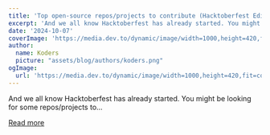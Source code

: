 ```yaml
---
title: 'Top open-source repos/projects to contribute (Hacktoberfest Edition 🎃)'
excerpt: 'And we all know Hacktoberfest has already started. You might be looking for some repos/projects to...'
date: '2024-10-07'
coverImage: 'https://media.dev.to/dynamic/image/width=1000,height=420,fit=cover,gravity=auto,format=auto/https%3A%2F%2Fdev-to-uploads.s3.amazonaws.com%2Fuploads%2Farticles%2Fcj51ss1h4hwjghydykrg.gif'
author:
  name: Koders
  picture: "assets/blog/authors/koders.png"
ogImage:
  url: 'https://media.dev.to/dynamic/image/width=1000,height=420,fit=cover,gravity=auto,format=auto/https%3A%2F%2Fdev-to-uploads.s3.amazonaws.com%2Fuploads%2Farticles%2Fcj51ss1h4hwjghydykrg.gif'
---
```


And we all know Hacktoberfest has already started. You might be looking for some repos/projects to...

[Read more](https://dev.to/rohan_sharma/top-open-source-reposprojects-to-contribute-hacktoberfest-edition--273o)
